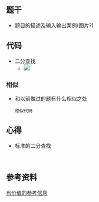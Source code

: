 ## 题干

* 题目的描述及输入输出案例(图片?)



## 代码

* 二分查找
  * ![](C:\Users\WS\Pictures\typora_images\278_二分查找.png)



### 相似

* 和以前做过的题有什么相似之处

  ```
  相似代码
  ```

  

## 心得

* 标准的二分查找

​	



## 参考资料

[有价值的参考信息](https://leetcode-cn.com/)
